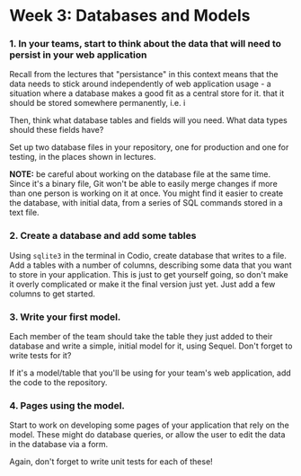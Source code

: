 # Week 3: Databases and Models

### 1. In your teams, start to think about the data that will need to persist in your web application

Recall from the lectures that "persistance" in this context means that the data
needs to stick around independently of web application usage - a situation where
a database makes a good fit as a central store for it. that it should be stored
 somewhere permanently, i.e. i

Then, think what database tables and fields will you need. What data types
should these fields have? 

Set up two database files in your repository, one for production and one for
testing, in the places shown in lectures. 

**NOTE:** be careful about working on the database file at the same time. Since
it's a binary file, Git won't be able to easily merge changes if more than one
person is working on it at once. You might find it easier to create the
database, with initial data, from a series of SQL commands stored in a text
file. 

### 2. Create a database and add some tables

Using `sqlite3` in the terminal in Codio, create database that writes to a file.
Add a tables with a number of columns, describing some data that you want to
store in your application. This is just to get yourself going, so don't make it
overly complicated or make it the final version just yet. Just add a few columns
to get started. 

### 3. Write your first model.

Each member of the team should take the table they just added to their database
and write a simple, initial model for it, using Sequel. Don't forget to write
tests for it? 

If it's a model/table that you'll be using for your team's web application, add
the code to the repository. 

### 4. Pages using the model.

Start to work on developing some pages of your application that rely on the
model. These might do database queries, or allow the user to edit the data in
the database via a form.

Again, don't forget to write unit tests for each of these!
